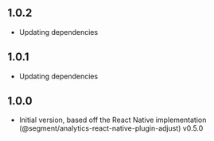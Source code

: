 ## 1.0.2

- Updating dependencies

## 1.0.1

- Updating dependencies

## 1.0.0

- Initial version, based off the React Native implementation (@segment/analytics-react-native-plugin-adjust) v0.5.0
